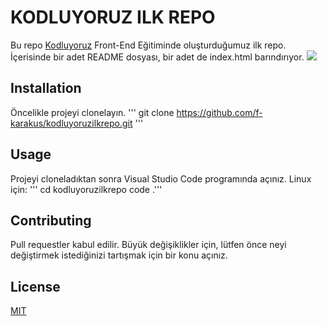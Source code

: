 # KODLUYORUZ ILK REPO
Bu repo [Kodluyoruz](https://kodluyoruz.org/tr/kodluyoruz/) Front-End Eğitiminde oluşturduğumuz ilk repo. İçerisinde bir adet README dosyası, bir adet de index.html barındırıyor.
![](../Ekran%20g%C3%B6r%C3%BCnt%C3%BCs%C3%BC%202022-10-29%20155435.png)

## Installation
Öncelikle projeyi clonelayın.
''' git clone https://github.com/f-karakus/kodluyoruzilkrepo.git '''

## Usage
Projeyi cloneladıktan sonra Visual Studio Code programında açınız.
Linux için:
''' cd kodluyoruzilkrepo
code .'''

## Contributing
Pull requestler kabul edilir. Büyük değişiklikler için, lütfen önce neyi değiştirmek istediğinizi tartışmak için bir konu açınız.

## License
[MIT](https://choosealicense.com/licenses/mit/)
